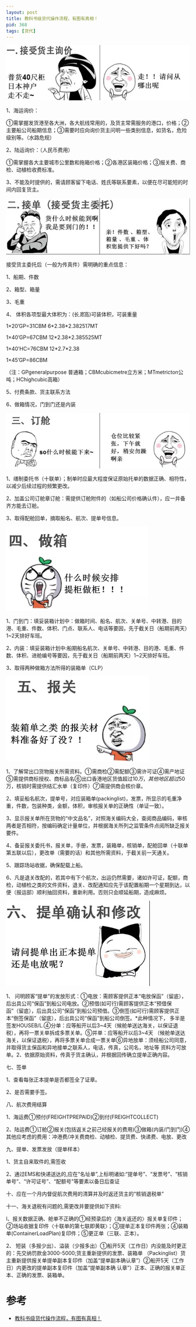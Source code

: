 ```yaml
---
layout: post
title: 教科书级货代操作流程，有图有真相！
pid: 368
tags: [货代]
---
```


![](/uploads/2019/05/30-01.jpg)

1、海运询价：

①需掌握发货港至各大洲，各大航线常用的，及货主常需服务的港口，价格；②主要船公司船期信息；③需要时应向询价货主问明一些类别信息，如货名，危险级别等。（水路危规）


2、陆运询价：（人民币费用）

①需掌握各大主要城市公里数和拖箱价格；②各港区装箱价格；③报关费、商检、动植检收费标准。


3、不能及时提供的，需请顾客留下电话、姓氏等联系要素，以便在尽可能短的时间内回复货主。

![](/uploads/2019/05/30-02.jpg)

接受货主委托后（一般为传真件）需明确的重点信息：

1、船期、件数

2、箱型、箱量

3、毛重

4、 体积各项型最大体积为：(长*宽*高)可装体积，可装重量 

1×20’GP=31CBM 6\*2.38\*2.382517MT

1×40’GP=67CBM 12\*2.38\*2.385525MT

1×40’HC=76CBM 12\*2.7\*2.38

1×45’GP=86CBM

（注：GPgeneralpurpose 普通箱；CBMcubicmetre立方米；MTmetricton公吨；HChighcubic高箱）

5、付费条款、货主联系方法

6、做箱情况，门到门还是内装

![](/uploads/2019/05/30-03.jpg)

1、缮制委托书（十联单）；制单时应最大程度保证原始托单的数据正确、相符性，以减少后续过程的频繁更改。

2、加盖公司订舱章订舱：需提供订舱附件的（如船公司价格确认件），应一并备齐方能去订舱。

3、取得配舱回单，摘取船名、航次、提单号信息。

![](/uploads/2019/05/30-04.jpg)

1、门到门：填妥装箱计划中：做箱时间、船名、航次、关单号、中转港、目的港、毛重、件数、体积、门点、联系人、电话等要因，先于截关日（船期前两天）1~2天排好车班。


2、内装：填妥装箱计划中:船期船名航次、关单号、中转港、目的港、毛重、件数、体积、进舱编号等要因，先于截关日（船期前两天）1~2天排好车班。


3、取得两种做箱方法所得的装箱单（CLP）

![](/uploads/2019/05/30-05.jpg)

1、了解常出口货物报关所需资料。①需商检②需配额③需许可证④需产地证⑤需提供商标授权、商标品名⑥出口香港地区货值超过$10万，其他地区超过$50万，核销时需提供结汇水单（复印件）⑦需提供商会核价章。


2、填妥船名航次，提单号，对应装箱单(packinglist)，发票，所显示的毛重净重，件数，包装种类，金额，体积，审核报关单的正确性（单证一致）。


3、显示报关单所在货物的“中文品名”，对照海关编码大全，查阅商品编码，审核两者是否相符，按编码确定计量单位，并根据海关所列之监管条件点阅所缺乏报关要件。


4、备妥报关委托书，报关单，手册，发票，装箱单，核销单，配舱回单（十联单第五联以后），更改单（需要的话）和其他所需资料，于截关前一天通关。


5、跟踪场站收据，确保配载上船。


6、凡是退关改配的，若其中有下个航次，出运仍然需要，诸如许可证，配额，商检，动植检之类的文件资料，退关、改配通知应先于该配置船期一个星期到达，以便（报运部）顺利抽回资料，重新利用。否则只会顺延船期，造成麻烦。

![](/uploads/2019/05/30-06.jpg)

1、 问明顾客“提单”的发放形式：①电放：需顾客提供正本“电放保函”（留底），后出具公司“保函”到船公司电放。②预借(如可行)需顾客提供正本“预借保 函”（留底），后出具公司“保函”到船公司预借。③倒签(如可行)需顾客提供正本“倒签保函”（留底），后出具公司“保函”到船公司倒签。*此种情况下， 多半是签发HOUSEB/L.④分单：应等船开以后3~4天（候舱单送达海关，以保证退税），再将一票关单拆成多票关单。⑤并单：应等船开以后3~4天 （候舱单送达海关，以保证退税），再将多票关单合成一票关单⑥异地放单：须经船公司同意，并取得货主保函和异地接单之联系人，电话，传真，公司名，地址等 资料方可放单。2、依据原始资料，传真于货主确认，并根据回传确立提单正确内容。


七、签单

1、查看每张正本提单是否都签全了证章。

2、是否需要手签。


八、航次费用结算

1、海运费①预付(FREIGHTPREPAID)②到付(FREIGHTCOLLECT)

2、陆运费①订舱②报关(包括返关之前己经报关的费用)③做箱(内装/门到门)④其他应考虑的费用：冲港费/冲关费商检、动植检、提货费、快递费、电放、更改


九、提单、发票发放（提单样本）

1、货主自来取件的,需签收

2、通过EMS和快递送达的,应在“名址单”,上标明诸如:“提单号”、“发票号”、“核销单号”、“许可证号”、“配额号"等要素以备日后查证


十、应在一个月内督促航次费用的清算并及时返还货主的“核销退税单”


十一、海关退税有问题的,需更改并要提供如下资料:

l、报关数据正确、舱单不正确的①经预录后的〈海关返还的〉报关单复印件；②场站收据复印件〈十联单的第七联即黄联〉；③提单正本复印件两张；④装箱单(ContainerLoadPlan)复印件；⑤更正单（三联、正本）。


2、 短装（多报少出）、溢装（少报多出）①船开5天（工作日）内没能及时更正的：先交纳罚款金3000-5000;货主重新提供的发票、装箱单 （Packinglist）货主重新提供报关单提单副本复印件（加盖“提单副本确认章”）②船开5天（工作日）内更改的提单副本复印件（加盖“提单副本确 认章”）正本、正确的报关单正本、正确的发票、装箱单。


# 参考

+ [教科书级货代操作流程，有图有真相！](https://mp.weixin.qq.com/s/rKUS9so8bMI0KSK9UAu80g)